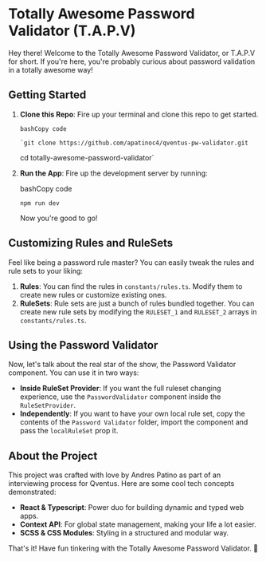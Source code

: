 # Totally Awesome Password Validator (T.A.P.V)

Hey there! Welcome to the Totally Awesome Password Validator, or T.A.P.V for short. If you're here, you're probably curious about password validation in a totally awesome way!

## Getting Started

1.  **Clone this Repo**: Fire up your terminal and clone this repo to get started.

        bashCopy code

        `git clone https://github.com/apatinoc4/qventus-pw-validator.git

    cd totally-awesome-password-validator`

2.  **Run the App**: Fire up the development server by running:

    bashCopy code

    `npm run dev`

    Now you're good to go!

## Customizing Rules and RuleSets

Feel like being a password rule master? You can easily tweak the rules and rule sets to your liking:

1.  **Rules**: You can find the rules in `constants/rules.ts`. Modify them to create new rules or customize existing ones.
2.  **RuleSets**: Rule sets are just a bunch of rules bundled together. You can create new rule sets by modifying the `RULESET_1` and `RULESET_2` arrays in `constants/rules.ts`.

## Using the Password Validator

Now, let's talk about the real star of the show, the Password Validator component. You can use it in two ways:

- **Inside RuleSet Provider**: If you want the full ruleset changing experience, use the `PasswordValidator` component inside the `RuleSetProvider`.
- **Independently**: If you want to have your own local rule set, copy the contents of the `Password Validator` folder, import the component and pass the `localRuleSet` prop it.

## About the Project

This project was crafted with love by Andres Patino as part of an interviewing process for Qventus. Here are some cool tech concepts demonstrated:

- **React & Typescript**: Power duo for building dynamic and typed web apps.
- **Context API**: For global state management, making your life a lot easier.
- **SCSS & CSS Modules**: Styling in a structured and modular way.

That's it! Have fun tinkering with the Totally Awesome Password Validator. 🚀
